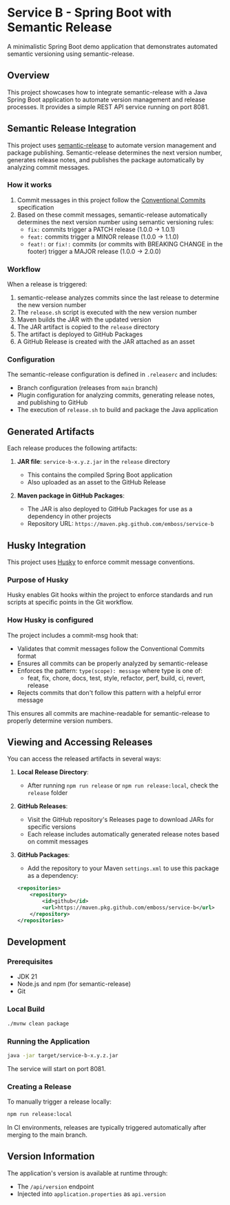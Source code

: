 # Service B - Spring Boot with Semantic Release

A minimalistic Spring Boot demo application that demonstrates automated semantic versioning using semantic-release.

## Overview

This project showcases how to integrate semantic-release with a Java Spring Boot application to automate version management and release processes. It provides a simple REST API service running on port 8081.

## Semantic Release Integration

This project uses [semantic-release](https://github.com/semantic-release/semantic-release) to automate version management and package publishing. Semantic-release determines the next version number, generates release notes, and publishes the package automatically by analyzing commit messages.

### How it works

1. Commit messages in this project follow the [Conventional Commits](https://www.conventionalcommits.org/) specification
2. Based on these commit messages, semantic-release automatically determines the next version number using semantic versioning rules:
   - `fix:` commits trigger a PATCH release (1.0.0 → 1.0.1)
   - `feat:` commits trigger a MINOR release (1.0.0 → 1.1.0)
   - `feat!:` or `fix!:` commits (or commits with BREAKING CHANGE in the footer) trigger a MAJOR release (1.0.0 → 2.0.0)

### Workflow

When a release is triggered:

1. semantic-release analyzes commits since the last release to determine the new version number
2. The `release.sh` script is executed with the new version number
3. Maven builds the JAR with the updated version
4. The JAR artifact is copied to the `release` directory
5. The artifact is deployed to GitHub Packages
6. A GitHub Release is created with the JAR attached as an asset

### Configuration

The semantic-release configuration is defined in `.releaserc` and includes:
- Branch configuration (releases from `main` branch)
- Plugin configuration for analyzing commits, generating release notes, and publishing to GitHub
- The execution of `release.sh` to build and package the Java application

## Generated Artifacts

Each release produces the following artifacts:

1. **JAR file**: `service-b-x.y.z.jar` in the `release` directory
   - This contains the compiled Spring Boot application
   - Also uploaded as an asset to the GitHub Release

2. **Maven package in GitHub Packages**:
   - The JAR is also deployed to GitHub Packages for use as a dependency in other projects
   - Repository URL: `https://maven.pkg.github.com/emboss/service-b`

## Husky Integration

This project uses [Husky](https://typicode.github.io/husky/) to enforce commit message conventions.

### Purpose of Husky

Husky enables Git hooks within the project to enforce standards and run scripts at specific points in the Git workflow.

### How Husky is configured

The project includes a commit-msg hook that:
- Validates that commit messages follow the Conventional Commits format
- Ensures all commits can be properly analyzed by semantic-release
- Enforces the pattern: `type(scope): message` where type is one of:
  - feat, fix, chore, docs, test, style, refactor, perf, build, ci, revert, release
- Rejects commits that don't follow this pattern with a helpful error message

This ensures all commits are machine-readable for semantic-release to properly determine version numbers.

## Viewing and Accessing Releases

You can access the released artifacts in several ways:

1. **Local Release Directory**:
   - After running `npm run release` or `npm run release:local`, check the `release` folder

2. **GitHub Releases**:
   - Visit the GitHub repository's Releases page to download JARs for specific versions
   - Each release includes automatically generated release notes based on commit messages

3. **GitHub Packages**:
   - Add the repository to your Maven `settings.xml` to use this package as a dependency:
   ```xml
   <repositories>
       <repository>
           <id>github</id>
           <url>https://maven.pkg.github.com/emboss/service-b</url>
       </repository>
   </repositories>
   ```

## Development

### Prerequisites
- JDK 21
- Node.js and npm (for semantic-release)
- Git

### Local Build
```bash
./mvnw clean package
```

### Running the Application
```bash
java -jar target/service-b-x.y.z.jar
```
The service will start on port 8081.

### Creating a Release
To manually trigger a release locally:
```bash
npm run release:local
```

In CI environments, releases are typically triggered automatically after merging to the main branch.

## Version Information

The application's version is available at runtime through:
- The `/api/version` endpoint
- Injected into `application.properties` as `api.version`